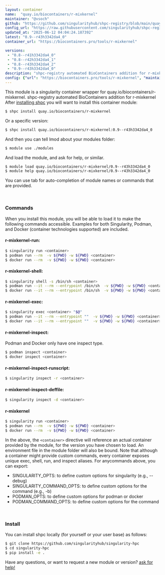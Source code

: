 ```yaml
---
layout: container
name:  "quay.io/biocontainers/r-mixkernel"
maintainer: "@vsoch"
github: "https://github.com/singularityhub/shpc-registry/blob/main/quay.io/biocontainers/r-mixkernel/container.yaml"
config_url: "https://raw.githubusercontent.com/singularityhub/shpc-registry/main/quay.io/biocontainers/r-mixkernel/container.yaml"
updated_at: "2025-06-12 04:04:24.187392"
latest: "0.9--r43h3342da4_0"
container_url: "https://biocontainers.pro/tools/r-mixkernel"

versions:
 - "0.8--r41h3342da4_0"
 - "0.8--r42h3342da4_1"
 - "0.8--r43h3342da4_2"
 - "0.9--r43h3342da4_0"
description: "shpc-registry automated BioContainers addition for r-mixkernel"
config: {"url": "https://biocontainers.pro/tools/r-mixkernel", "maintainer": "@vsoch", "description": "shpc-registry automated BioContainers addition for r-mixkernel", "latest": {"0.9--r43h3342da4_0": "sha256:8868be61506b184f990f40f750bfd4c053b1dcb51ba7f61412e87fe96cfbf038"}, "tags": {"0.8--r41h3342da4_0": "sha256:1dcba1c67234799697602fc257841fef00f57041cc55fcc845bd3977d31009e4", "0.8--r42h3342da4_1": "sha256:225dce09dd46b47123e8bb972740bb85366baef811d8cb047e3148d1ba76968f", "0.8--r43h3342da4_2": "sha256:0e47a698d84ff6c6c09350a67da6b25dd3bc8abe65fe01dcafa3e74903231dec", "0.9--r43h3342da4_0": "sha256:8868be61506b184f990f40f750bfd4c053b1dcb51ba7f61412e87fe96cfbf038"}, "docker": "quay.io/biocontainers/r-mixkernel"}
---
```


This module is a singularity container wrapper for quay.io/biocontainers/r-mixkernel.
shpc-registry automated BioContainers addition for r-mixkernel
After [installing shpc](#install) you will want to install this container module:


```bash
$ shpc install quay.io/biocontainers/r-mixkernel
```

Or a specific version:

```bash
$ shpc install quay.io/biocontainers/r-mixkernel:0.9--r43h3342da4_0
```

And then you can tell lmod about your modules folder:

```bash
$ module use ./modules
```

And load the module, and ask for help, or similar.

```bash
$ module load quay.io/biocontainers/r-mixkernel/0.9--r43h3342da4_0
$ module help quay.io/biocontainers/r-mixkernel/0.9--r43h3342da4_0
```

You can use tab for auto-completion of module names or commands that are provided.

<br>

### Commands

When you install this module, you will be able to load it to make the following commands accessible.
Examples for both Singularity, Podman, and Docker (container technologies supported) are included.

#### r-mixkernel-run:

```bash
$ singularity run <container>
$ podman run --rm  -v ${PWD} -w ${PWD} <container>
$ docker run --rm  -v ${PWD} -w ${PWD} <container>
```

#### r-mixkernel-shell:

```bash
$ singularity shell -s /bin/sh <container>
$ podman run --it --rm --entrypoint /bin/sh  -v ${PWD} -w ${PWD} <container>
$ docker run --it --rm --entrypoint /bin/sh  -v ${PWD} -w ${PWD} <container>
```

#### r-mixkernel-exec:

```bash
$ singularity exec <container> "$@"
$ podman run --it --rm --entrypoint ""  -v ${PWD} -w ${PWD} <container> "$@"
$ docker run --it --rm --entrypoint ""  -v ${PWD} -w ${PWD} <container> "$@"
```

#### r-mixkernel-inspect:

Podman and Docker only have one inspect type.

```bash
$ podman inspect <container>
$ docker inspect <container>
```

#### r-mixkernel-inspect-runscript:

```bash
$ singularity inspect -r <container>
```

#### r-mixkernel-inspect-deffile:

```bash
$ singularity inspect -d <container>
```



#### r-mixkernel

```bash
$ singularity run <container>
$ podman run --rm  -v ${PWD} -w ${PWD} <container>
$ docker run --rm  -v ${PWD} -w ${PWD} <container>
```


In the above, the `<container>` directive will reference an actual container provided
by the module, for the version you have chosen to load. An environment file in the
module folder will also be bound. Note that although a container
might provide custom commands, every container exposes unique exec, shell, run, and
inspect aliases. For anycommands above, you can export:

 - SINGULARITY_OPTS: to define custom options for singularity (e.g., --debug)
 - SINGULARITY_COMMAND_OPTS: to define custom options for the command (e.g., -b)
 - PODMAN_OPTS: to define custom options for podman or docker
 - PODMAN_COMMAND_OPTS: to define custom options for the command

<br>

### Install

You can install shpc locally (for yourself or your user base) as follows:

```bash
$ git clone https://github.com/singularityhub/singularity-hpc
$ cd singularity-hpc
$ pip install -e .
```

Have any questions, or want to request a new module or version? [ask for help!](https://github.com/singularityhub/singularity-hpc/issues)